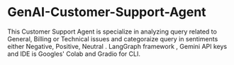 # GenAI-Customer-Support-Agent
This Customer Support Agent is specialize in analyzing query related to General, Billing or Technical issues and categoraize query in sentiments either Negative, Positive, Neutral . LangGraph  framework , Gemini API keys and IDE is Googles' Colab and Gradio for CLI.

